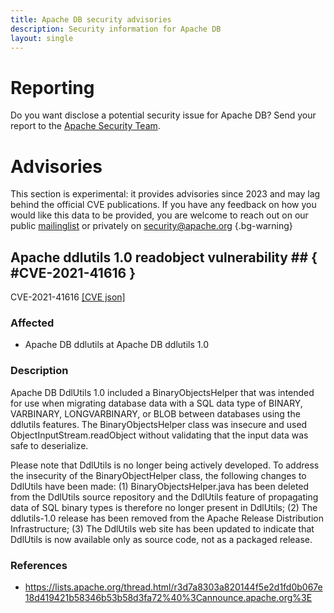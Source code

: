```yaml
---
title: Apache DB security advisories
description: Security information for Apache DB
layout: single
---
```


# Reporting

Do you want disclose a potential security issue for Apache DB? Send your report to the [Apache Security Team](mailto:security@apache.org).

# Advisories

This section is experimental: it provides advisories since 2023 and may lag behind the official CVE publications. If you have any feedback on how you would like this data to be provided, you are welcome to reach out on our public [mailinglist](/mailinglist) or privately on [security@apache.org](mailto:security@apache.org)
{.bg-warning}

## Apache ddlutils 1.0 readobject vulnerability ## { #CVE-2021-41616 }

CVE-2021-41616 [\[CVE json\]](./CVE-2021-41616.cve.json)

### Affected

* Apache DB ddlutils at Apache DB ddlutils 1.0


### Description

Apache DB DdlUtils 1.0 included a BinaryObjectsHelper that was intended for use when migrating database data with a SQL data type of BINARY, VARBINARY, LONGVARBINARY, or BLOB between databases using the ddlutils features. The BinaryObjectsHelper  class was insecure and used ObjectInputStream.readObject without validating that the input data was safe to deserialize.

Please note that DdlUtils is no longer being actively developed. To address the insecurity of the BinaryObjectHelper class, the following changes to DdlUtils have been made: (1) BinaryObjectsHelper.java has been deleted from the DdlUtils source repository and the DdlUtils feature of propagating data of SQL binary types is therefore no longer present in DdlUtils; (2) The ddlutils-1.0 release has been removed from the Apache Release Distribution Infrastructure; (3) The DdlUtils web site has been updated to indicate that DdlUtils is now available only as source code, not as a packaged release.

### References
* https://lists.apache.org/thread.html/r3d7a8303a820144f5e2d1fd0b067e18d419421b58346b53b58d3fa72%40%3Cannounce.apache.org%3E
